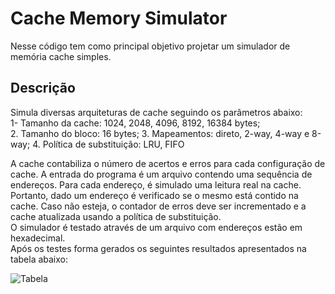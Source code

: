 <h1 id="cache-memory-simulator">Cache Memory Simulator</h1>
<p>Nesse código tem como principal objetivo projetar um simulador de memória cache simples.</p>
<h2 id="descrição">Descrição</h2>
<p>Simula diversas arquiteturas de cache seguindo os parâmetros abaixo:<br>
1- Tamanho da cache: 1024, 2048, 4096, 8192, 16384 bytes;<br>
2. Tamanho do bloco: 16 bytes; 3. Mapeamentos: direto, 2-way, 4-way e 8-way; 4. Política de substituição: LRU, FIFO</p>
<p>A cache contabiliza o número de acertos e erros para cada configuração de cache. A entrada do programa é um arquivo contendo uma sequência de endereços. Para cada endereço, é  simulado uma leitura real na cache. Portanto, dado um endereço é verificado se o mesmo está contido na cache. Caso não esteja, o contador de erros deve ser incrementado e a cache atualizada usando a política de substituição.<br>
O simulador é testado através de um arquivo com endereços estão em hexadecimal.<br>
Após os testes forma gerados os seguintes resultados apresentados na tabela abaixo:</p>

![Tabela](https://user-images.githubusercontent.com/34459397/60374013-c0508980-99d8-11e9-8567-368a23b033e1.png)
